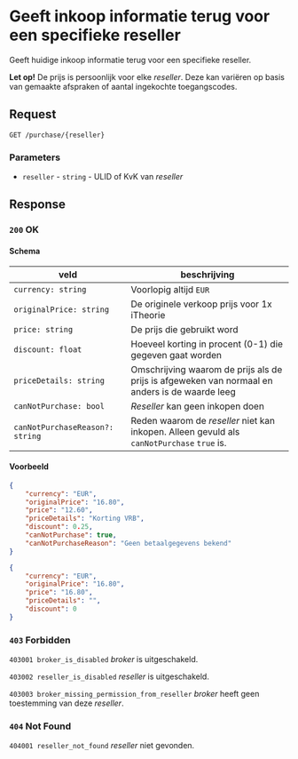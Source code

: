 # Geeft inkoop informatie terug voor een specifieke reseller
Geeft huidige inkoop informatie terug voor een specifieke reseller.

**Let op!** De prijs is persoonlijk voor elke <dfn>reseller</dfn>. Deze kan variëren op basis van gemaakte afspraken of aantal ingekochte toegangscodes.

## Request
```http
GET /purchase/{reseller}
```

### Parameters
* `reseller` - `string` - ULID of KvK van <dfn>reseller</dfn>

## Response

### `200` OK
#### Schema
| veld                            | beschrijving                                                                                        |
|---------------------------------|-----------------------------------------------------------------------------------------------------|
| `currency: string`              | Voorlopig altijd `EUR`                                                                              |
| `originalPrice: string`         | De originele verkoop prijs voor 1x iTheorie                                                         |
| `price: string`                 | De prijs die gebruikt word                                                                          |
| `discount: float`               | Hoeveel korting in procent (0-1) die gegeven gaat worden                                            | 
| `priceDetails: string`          | Omschrijving waarom de prijs als de prijs is afgeweken van normaal en anders is de waarde leeg      |
| `canNotPurchase: bool`          | <dfn>Reseller</dfn> kan geen inkopen doen                                                           |
| `canNotPurchaseReason?: string` | Reden waarom de <dfn>reseller</dfn> niet kan inkopen. Alleen gevuld als `canNotPurchase` `true` is. |

#### Voorbeeld
```json
{
    "currency": "EUR",
    "originalPrice": "16.80",
    "price": "12.60",
    "priceDetails": "Korting VRB",
    "discount": 0.25,
    "canNotPurchase": true,
    "canNotPurchaseReason": "Geen betaalgegevens bekend"
}
```
```json
{
    "currency": "EUR",
    "originalPrice": "16.80",
    "price": "16.80",
    "priceDetails": "",
    "discount": 0
}
```

### `403` Forbidden
`403001 broker_is_disabled`
<dfn>broker</dfn> is uitgeschakeld.

`403002 reseller_is_disabled`
<dfn>reseller</dfn> is uitgeschakeld.

`403003 broker_missing_permission_from_reseller`
<dfn>broker</dfn> heeft geen toestemming van deze <dfn>reseller</dfn>.

### `404` Not Found
`404001 reseller_not_found`
<dfn>reseller</dfn> niet gevonden.
